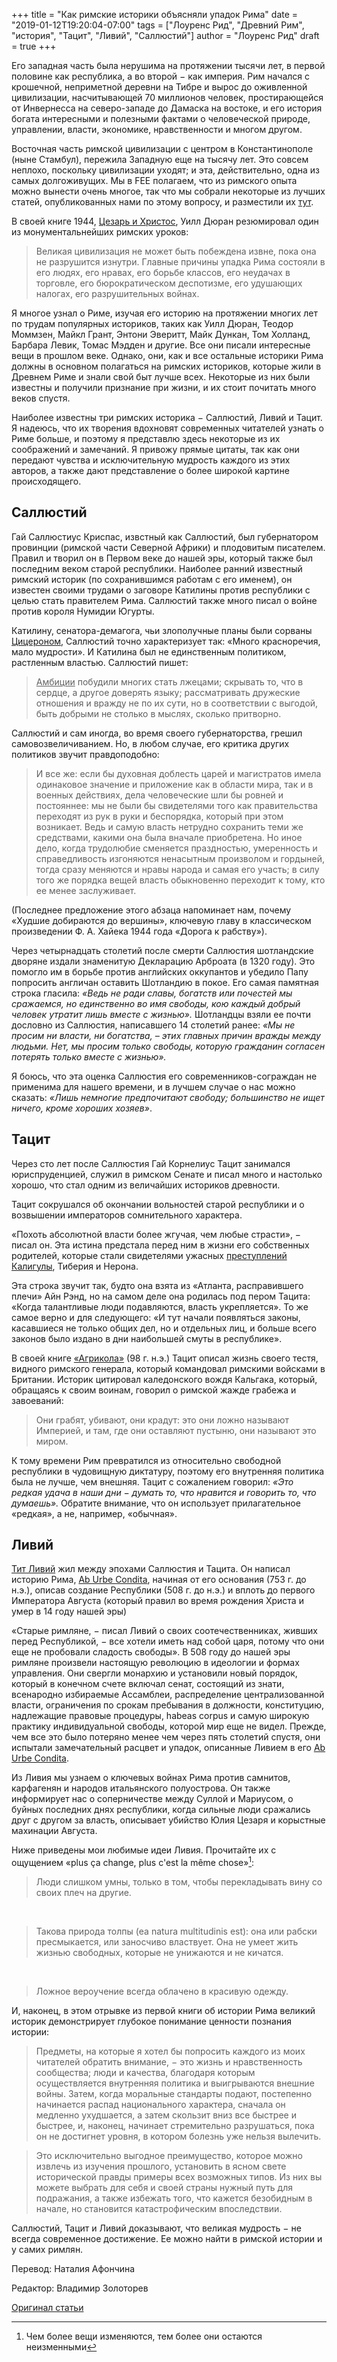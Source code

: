 +++
title = "Как римские историки объясняли упадок Рима"
date = "2019-01-12T19:20:04-07:00"
tags = ["Лоуренс Рид", "Древний Рим", "история", "Тацит", "Ливий", "Саллюстий"]
author = "Лоуренс Рид"
draft = true
+++

Его западная часть была нерушима на протяжении тысячи лет, в первой половине как республика, а во второй − как империя. Рим начался с крошечной, неприметной деревни на Тибре и вырос до оживленной цивилизации, насчитывающей 70 миллионов человек, простирающейся от Инвернесса на северо-западе до Дамаска на востоке, и его история богата интересными и полезными фактами о человеческой природе, управлении, власти, экономике, нравственности и многом другом.

Восточная часть римской цивилизации с центром в Константинополе (ныне Стамбул), пережила Западную еще на тысячу лет. Это совсем неплохо, поскольку цивилизации уходят; и эта, действительно, одна из самых долгоживущих. Мы в FEE полагаем, что из римского опыта можно вынести очень многое, так что мы собрали некоторые из лучших статей, опубликованных нами по этому вопросу, и разместили их [тут](www.fee.org/rome).

В своей книге 1944, [Цезарь и Христос](https://amzn.to/2yLXrZS), Уилл Дюран резюмировал один из монументальнейших римских уроков:

> Великая цивилизация не может быть побеждена извне, пока она не разрушится изнутри. Главные причины упадка Рима состояли в его людях, его нравах, его борьбе классов, его неудачах в торговле, его бюрократическом деспотизме, его удушающих налогах, его разрушительных войнах.

Я многое узнал о Риме, изучая его историю на протяжении многих лет по трудам популярных историков, таких как Уилл Дюран, Теодор Моммзен, Майкл Грант, Энтони Эверитт, Майк Дункан, Том Холланд, Барбара Левик, Томас Мэдден и другие. Все они писали интересные вещи в прошлом веке. Однако, они, как и все остальные историки Рима должны в основном полагаться на римских историков, которые жили в Древнем Риме и знали свой быт лучше всех. Некоторые из них были известны и получили признание при жизни, и их стоит почитать много веков спустя.

Наиболее известны три римских историка − Саллюстий, Ливий и Тацит. Я надеюсь, что их творения вдохновят современных читателей узнать о Риме больше, и поэтому я представлю здесь некоторые из их соображений и замечаний. Я привожу прямые цитаты, так как они передают чувства и исключительную мудрость каждого из этих авторов, а также дают представление о более широкой картине происходящего.

## Саллюстий

Гай Саллюстиус Криспас, извстный как Саллюстий, был губернатором провинции (римской части Северной Африки) и плодовитым писателем. Правил и творил он в Первом веке до нашей эры, который также был последним веком старой республики. Наиболее ранний известный римский историк (по сохранившимся работам с его именем), он известен своими трудами о заговоре Катилины против республики с целью стать правителем Рима. Саллюстий также много писал о войне против короля Нумидии Югурты.

Катилину, сенатора-демагога, чьи злополучные планы были сорваны [Цицероном](https://fee.org/articles/enemy-of-the-state-friend-of-liberty/), Саллюстий точно характеризует так: «Много красноречия, мало мудрости». И Катилина был не единственным политиком, растленным властью. Саллюстий пишет:

> <u>Амбиции</u> побудили многих стать лжецами; скрывать то, что в сердце, а другое доверять языку; рассматривать дружеские отношения и вражду не по их сути, но в соответствии с выгодой, быть добрыми не столько в мыслях, сколько притворно.

Саллюстий и сам иногда, во время своего губернаторства, грешил самовозвеличиванием. Но, в любом случае, его критика других политиков звучит правдоподобно:

> И все же: если бы духовная доблесть царей и магистратов имела одинаковое значение и приложение как в области мира, так и в военных действиях, дела человеческие шли бы ровней и постояннее: мы не были бы свидетелями того как правительства переходят из рук в руки и беспорядка, который при этом возникает. Ведь и самую власть нетрудно сохранить теми же средствами, какими она была вначале приобретена. Но иное дело, когда трудолюбие сменяется праздностью, умеренность и справедливость изгоняются ненасытным произволом и гордыней, тогда сразу меняются и нравы народа и самая его участь; в силу того же порядка вещей власть обыкновенно переходит к тому, кто ее менее заслуживает.

(Последнее предложение этого абзаца напоминает нам, почему «Худшие добираются до вершины», ключевую главу в классическом произведении Ф. А. Хайека 1944 года «Дорога к рабству»).

Через четырнадцать столетий после смерти Саллюстия шотландские дворяне издали знаменитую Декларацию Арброата (в 1320 году). Это помогло им в борьбе против английских оккупантов и убедило Папу попросить англичан оставить Шотландию в покое. Его самая памятная строка гласила: _«Ведь не ради славы, богатств или почестей мы сражаемся, но единственно во имя свободы, кою каждый добрый человек утратит лишь вместе с жизнью»._ Шотландцы взяли ее почти дословно из Саллюстия, написавшего 14 столетий ранее: _«Мы не просим ни власти, ни богатства, – этих главных причин вражды между людьми. Нет, мы просим только свободы, которую гражданин согласен потерять только вместе с жизнью»._

Я боюсь, что эта оценка Саллюстия его современников-сограждан не применима для нашего времени, и в лучшем случае о нас можно сказать: _«Лишь немногие предпочитают свободу; большинство не ищет ничего, кроме хороших хозяев»_.

## Тацит

Через сто лет после Саллюстия Гай Корнелиус Тацит занимался юриспруденцией, служил в римском Сенате и писал много и настолько хорошо, что стал одним из величайших историков древности.

Тацит сокрушался об окончании вольностей старой республики и о возвышении императоров сомнительного характера.

«Похоть абсолютной власти более жгучая, чем любые страсти», − писал он. Эта истина предстала перед ним в жизни его собственных родителей, которые стали свидетелями ужасных [преступлений Калигулы](https://fee.org/articles/caligula-plumbing-the-depths-of-ancient-tyranny), Тиберия и Нерона.

Эта строка звучит так, будто она взята из «Атланта, расправившего плечи» Айн Рэнд, но на самом деле она родилась под пером Тацита: «Когда талантливые люди подавляются, власть укрепляется». То же самое верно и для следующего: «И тут нача­ли появ­лять­ся законы, касавшиеся не только общих дел, но и отдель­ных лиц, и боль­ше все­го зако­нов было изда­но в дни наи­боль­шей сму­ты в рес­пуб­ли­ке».

В своей книге [«Агрикола»](https://www.amazon.com/gp/product/0521700299) (98 г. н.э.) Тацит описал жизнь своего тестя, видного римского генерала, который командовал римскими войсками в Британии. Историк цитировал каледонского вождя Кальгака, который, обращаясь к своим воинам, говорил о римской жажде грабежа и завоеваний:

> Они грабят, убивают, они крадут: это они ложно называют Империей, и там, где они оставляют пустыню, они называют это миром.

К тому времени Рим превратился из относительно свободной республики в чудовищную диктатуру, поэтому его внутренняя политика была не лучше, чем внешняя. Тацит с сожалением говорил: _«Это редкая удача в наши дни − думать то, что нравится и говорить то, что думаешь»._ Обратите внимание, что он использует прилагательное «редкая», а не, например, «обычная».

## Ливий

[Тит Ливий](https://ru.wikipedia.org/wiki/Тит_Ливий) жил между эпохами Саллюстия и Тацита. Он написал историю Рима, [Ab Urbe Condita](https://ru.wikipedia.org/wiki/История_от_основания_города), начиная от его основания (753 г. до н.э.), описав создание Республики (508 г. до н.э.) и вплоть до первого Императора Августа (который правил во время рождения Христа и умер в 14 году нашей эры)

«Старые римляне, − писал Ливий о своих соотечественниках, живших перед Республикой, − все хотели иметь над собой царя, потому что они еще не пробовали сладость свободы». В 508 году до нашей эры римляне произвели настоящую революцию в идеологии и формах управления. Они свергли монархию и установили новый порядок, который в конечном счете включал сенат, состоящий из знати, всенародно избираемые Ассамблеи, распределение централизованной власти, ограничения по срокам пребывания в должности, конституцию, надлежащие правовые процедуры, habeas corpus и самую широкую практику индивидуальной свободы, которой мир еще не видел. Прежде, чем все это было потеряно менее чем через пять столетий спустя, они испытали замечательный расцвет и упадок, описанные Ливием в его [Ab Urbe Condita](https://www.amazon.com/gp/product/0198146612/).

Из Ливия мы узнаем о ключевых войнах Рима против самнитов, карфагенян и народов итальянского полуострова. Он также информирует нас о соперничестве между Суллой и Мариусом, о буйных последних днях республики, когда сильные люди сражались друг с другом за власть, описывает убийство Юлия Цезаря и корыстные махинации Августа.

Ниже приведены мои любимые идеи Ливия. Прочитайте их с ощущением «plus ça change, plus c'est la même chose»[^fn1]:

> Люди слишком умны, только в том, чтобы перекладывать вину со своих плеч на другие.

<br>

> Такова природа толпы (ea natura multitudinis est): она или рабски пресмыкается, или заносчиво властвует. Она не умеет жить жизнью свободных, которые не унижаются и не кичатся.

<br>

> Ложное вероучение всегда облачено в красивую одежду.

И, наконец, в этом отрывке из первой книги об истории Рима великий историк демонстрирует глубокое понимание ценности познания истории:

> Предметы, на которые я хотел бы попросить каждого из моих читателей обратить внимание, − это жизнь и нравственность сообщества; люди и качества, благодаря которым осуществляется внутренняя политика и выигрываются внешние войны. Затем, когда моральные стандарты подают, постепенно начинается распад национального характера, сначала он медленно ухудшается, а затем скользит вниз все быстрее и быстрее, и, наконец, начинает стремительно разрушаться, пока он не достигнет уровня, в котором болезнь уже нельзя вылечить.

> Это исключительно выгодное преимущество, которое можно извлечь из изучения прошлого, установить в ясном свете исторической правды примеры всех возможных типов. Из них вы можете выбрать для себя и своей страны нужный путь для подражания, а также избежать того, что кажется безобидным в начале, но становится катастрофическим впоследствии.

Саллюстий, Тацит и Ливий доказывают, что великая мудрость − не всегда современное достижение. Ее можно найти в римской истории и у самих римлян.


Перевод: Наталия Афончина

Редактор: Владимир Золоторев

[Оригинал статьи](https://fee.org/articles/how-roman-historians-explained-the-fall-of-rome)

[^fn1]: Чем более вещи изменяются, тем более они остаются неизменными